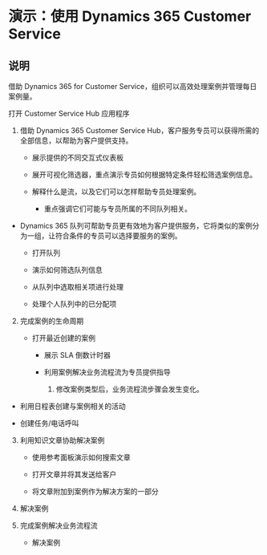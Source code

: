 ﻿---
demo:
    title: '演示： 使用 Dynamics 365 Customer Service'
    module: '模块 3： 了解 Dynamics 365 Customer Service 的基础知识'
---

# 演示：使用 Dynamics 365 Customer Service

## 说明

借助 Dynamics 365 for Customer Service，组织可以高效处理案例并管理每日案例量。 

打开 Customer Service Hub 应用程序

1. 借助 Dynamics 365 Customer Service Hub，客户服务专员可以获得所需的全部信息，以帮助为客户提供支持。 

	- 展示提供的不同交互式仪表板

	- 展开可视化筛选器，重点演示专员如何根据特定条件轻松筛选案例信息。 

	- 解释什么是流，以及它们可以怎样帮助专员处理案例。 

		- 重点强调它们可能与专员所属的不同队列相关。 

- Dynamics 365 队列可帮助专员更有效地为客户提供服务，它将类似的案例分为一组，让符合条件的专员可以选择要服务的案例。 

	- 打开队列

	- 演示如何筛选队列信息

	- 从队列中选取相关项进行处理

	- 处理个人队列中的已分配项

2. 完成案例的生命周期

	- 打开最近创建的案例 

		- 展示 SLA 倒数计时器

		- 利用案例解决业务流程流为专员提供指导

			1. 修改案例类型后，业务流程流步骤会发生变化。 

- 利用日程表创建与案例相关的活动

- 创建任务/电话呼叫

3. 利用知识文章协助解决案例

	- 使用参考面板演示如何搜索文章

	- 打开文章并将其发送给客户

	- 将文章附加到案例作为解决方案的一部分

4. 解决案例

5. 完成案例解决业务流程流

	- 解决案例

